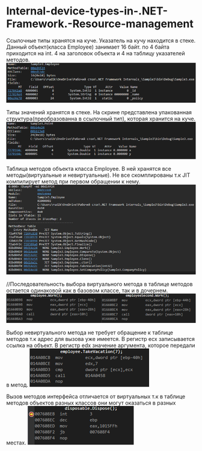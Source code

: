 # Internal-device-types-in-.NET-Framework.-Resource-management

Ссылочные типы хранятся на куче. Указатель на кучу находится в стеке. Данный объект(класса Employee) занимает 16 байт. по 4 байта приходится на int. 4 на заголовок объекта и 4 на таблицу указателей методов.
![alt text](EmployeeFields.png "1")​

Типы значений хранятся в стеке. На скрине представлена упакованная структура(преобразованна в ссылочный тип), которая хранится на куче.
![alt text](PointFields.png "2")​

Таблица методов объекта класса Employee. В ней хранятся все методы(виртуальные и невиртуальные). Не все скомплированы т.к JIT компилирует метод при первом обращении к нему.
![alt text](EmployeeMethodTable.png "3")​

//Последовательность выбора виртуального метода в таблице методов остается одинаковой как в базовом классе, так и в дочернем.
![alt text](virtualMethod.png "4")​

Выбор невиртуального метода не требует обращение к таблице методов т.к адрес для вызова уже имеется. В регистр ecx записывается ссылка на объект. В регистр edx значение аргумента, которое передали в метод.
![alt text](non-virtualMethod.png "5")​

Вызов методов интерфейса отличается от виртуальных т.к в таблице методов объектов разных классов они могут оказаться в разных местах.
![alt text](InterfaceMethod.png "6")​

